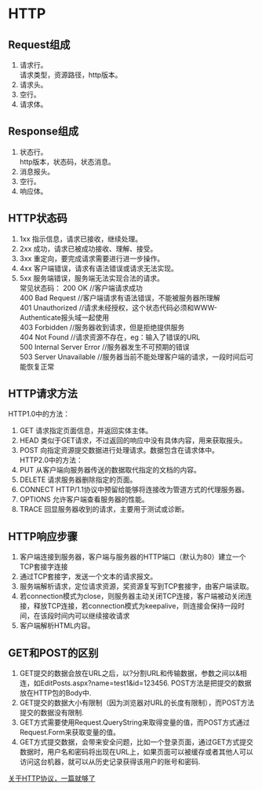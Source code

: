 HTTP
================

Request组成
--------------------------
1. 请求行。        
   请求类型，资源路径，http版本。
2. 请求头。        
3. 空行。
4. 请求体。


Response组成
--------------------------
1. 状态行。      
	http版本，状态码，状态消息。
2. 消息报头。
3. 空行。
4. 响应体。

HTTP状态码     
--------------------------
1. 1xx 指示信息，请求已接收，继续处理。
2. 2xx 成功，请求已被成功接收、理解、接受。
3. 3xx 重定向，要完成请求需要进行进一步操作。
4. 4xx 客户端错误，请求有语法错误或请求无法实现。
5. 5xx 服务端错误，服务端无法实现合法的请求。        
常见状态码：
200 OK                        //客户端请求成功             
400 Bad Request               //客户端请求有语法错误，不能被服务器所理解             
401 Unauthorized              //请求未经授权，这个状态代码必须和WWW-Authenticate报头域一起使用                            
403 Forbidden                 //服务器收到请求，但是拒绝提供服务                 
404 Not Found                 //请求资源不存在，eg：输入了错误的URL                  
500 Internal Server Error     //服务器发生不可预期的错误               
503 Server Unavailable        //服务器当前不能处理客户端的请求，一段时间后可能恢复正常    

HTTP请求方法
----------------------------------
HTTP1.0中的方法：        
1. GET 请求指定页面信息，并返回实体主体。           
2. HEAD 类似于GET请求，不过返回的响应中没有具体内容，用来获取报头。            
3. POST 向指定资源提交数据进行处理请求。数据包含在请求体中。            
HTTP2.0中的方法：       
1. PUT 从客户端向服务器传送的数据取代指定的文档的内容。        
2. DELETE 请求服务器删除指定的页面。      
3. CONNECT HTTP/1.1协议中预留给能够将连接改为管道方式的代理服务器。          
4. OPTIONS 允许客户端查看服务器的性能。        
5. TRACE 回显服务器收到的请求，主要用于测试或诊断。  

HTTP响应步骤
----------------------------------
1. 客户端连接到服务器，客户端与服务器的HTTP端口（默认为80）建立一个TCP套接字连接
2. 通过TCP套接字，发送一个文本的请求报文。
3. 服务端解析请求，定位请求资源，奖资源复写到TCP套接字，由客户端读取。
4. 若connection模式为close，则服务器主动关闭TCP连接，客户端被动关闭连接，释放TCP连接，若connection模式为keepalive，则连接会保持一段时间，在该段时间内可以继续接收请求
5. 客户端解析HTML内容。

GET和POST的区别
----------------------------------
1. GET提交的数据会放在URL之后，以?分割URL和传输数据，参数之间以&相连，如EditPosts.aspx?name=test1&id=123456. POST方法是把提交的数据放在HTTP包的Body中.
2. GET提交的数据大小有限制（因为浏览器对URL的长度有限制），而POST方法提交的数据没有限制.
3. GET方式需要使用Request.QueryString来取得变量的值，而POST方式通过Request.Form来获取变量的值。
4. GET方式提交数据，会带来安全问题，比如一个登录页面，通过GET方式提交数据时，用户名和密码将出现在URL上，如果页面可以被缓存或者其他人可以访问这台机器，就可以从历史记录获得该用户的账号和密码.    

[关于HTTP协议，一篇就够了](http://www.cnblogs.com/ranyonsue/p/5984001.html)    
      
